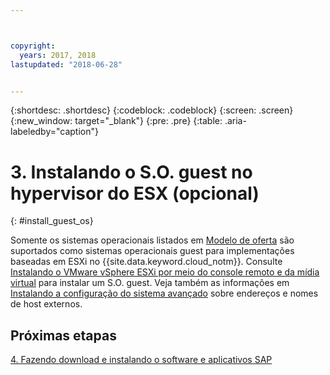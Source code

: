 ```yaml
---



copyright:
  years: 2017, 2018
lastupdated: "2018-06-28"


---
```


{:shortdesc: .shortdesc}
{:codeblock: .codeblock}
{:screen: .screen}
{:new_window: target="_blank"}
{:pre: .pre}
{:table: .aria-labeledby="caption"}

# 3. Instalando o S.O. guest no hypervisor do ESX (opcional)
{: #install_guest_os}

Somente os sistemas operacionais listados em [Modelo de oferta](/docs/infrastructure/sap-netweaver/sap-about.html#offer_model) são suportados como sistemas operacionais guest para implementações baseadas em ESXi no {{site.data.keyword.cloud_notm}}. Consulte [Instalando o VMware vSphere ESXi por meio do console remoto e da mídia virtual](https://console.bluemix.net/docs/infrastructure/vmware/installing-vmware-vsphere-esxi-remote-console-and-virtual-media.html#installing-vmware-vsphere-esxi-via-remote-console-and-virtual-media) para instalar um S.O. guest. Veja também as informações em [Instalando a configuração do sistema avançado](/docs/infrastructure/sap-netweaver/sap-setting-up-infrastructure.html#adv_config) sobre endereços e nomes de host externos.

## Próximas etapas

  [4. Fazendo download e instalando o software e aplicativos SAP](/docs/infrastructure/sap-netweaver/sap-installing-SAP-landscape.html)
  
